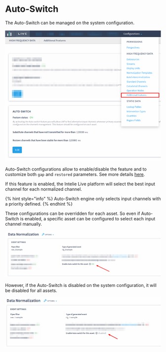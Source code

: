 # Auto-Switch

The Auto-Switch can be managed on the system configuration. &#x20;

![Example of Auto-Switch configuration](<../../.gitbook/assets/image (287).png>)

Auto-Switch configurations allow to enable/disable the feature and to customize both `gap`  and `restored` parameters. See more details [here](../../data-flow/data-normalization/auto-switch.md).

If this feature is enabled, the Intelie Live platform will select the best input channel for each normalized channel. &#x20;

{% hint style="info" %}
Auto-Switch engine only selects input channels with a priority defined.
{% endhint %}

These configurations can be overridden for each asset. So even if Auto-Switch is enabled, a specific asset can be configured to select each input channel manually. &#x20;

![Auto-Switch configuration for each asset](<../../.gitbook/assets/image (55).png>)

However, if the Auto-Switch is disabled on the system configuration, it will be disabled for all assets.

![Asset configuration if the Auto-Switch is disabled](<../../.gitbook/assets/image (474).png>)

